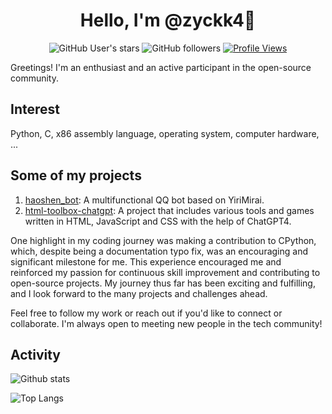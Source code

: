 <div align="center">

# Hello, I'm @zyckk4👋
![GitHub User's stars](https://img.shields.io/github/stars/zyckk4?color=fce57c)
![GitHub followers](https://img.shields.io/github/followers/zyckk4?label=Followers)
[![Profile Views](https://komarev.com/ghpvc/?username=zyckk4&color=green)](https://github.com/zyckk4)
  
</div>

Greetings! I'm an enthusiast and an active participant in the open-source community.

## Interest

Python, C, x86 assembly language, operating system, computer hardware, ...

## Some of my projects

1. [haoshen_bot](https://github.com/zyckk4/haoshen_bot): A multifunctional QQ bot based on YiriMirai.
2. [html-toolbox-chatgpt](https://github.com/zyckk4/html-toolbox-chatgpt): A project that includes various tools and games written in HTML, JavaScript and CSS with the help of ChatGPT4.

One highlight in my coding journey was making a contribution to CPython, which, despite being a documentation typo fix, was an encouraging and significant milestone for me. This experience encouraged me and reinforced my passion for continuous skill improvement and contributing to open-source projects. My journey thus far has been exciting and fulfilling, and I look forward to the many projects and challenges ahead.

Feel free to follow my work or reach out if you'd like to connect or collaborate. I'm always open to meeting new people in the tech community!

## Activity

![Github stats](https://github-readme-stats.vercel.app/api?username=zyckk4&show_icons=true)

![Top Langs](https://github-readme-stats.vercel.app/api/top-langs/?username=zyckk4&layout=donut)
